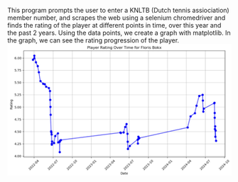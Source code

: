 This program prompts the user to enter a KNLTB (Dutch tennis assiociation) member number, and 
scrapes the web using a selenium chromedriver and finds the rating of the player at different points in time,
over this year and the past 2 years. Using the data points, we create a graph with matplotlib.
In the graph, we can see the rating progression of the player.
![Alt text for your image](rating_progression_graph.png)
